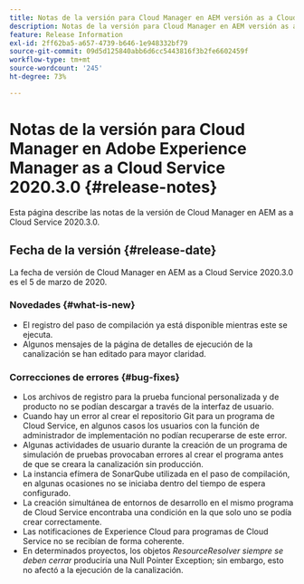 ```yaml
---
title: Notas de la versión para Cloud Manager en AEM versión as a Cloud Service 2020.3.0
description: Notas de la versión para Cloud Manager en AEM versión as a Cloud Service 2020.3.0
feature: Release Information
exl-id: 2ff62ba5-a657-4739-b646-1e948332bf79
source-git-commit: 09d5d125840abb6d6cc5443816f3b2fe6602459f
workflow-type: tm+mt
source-wordcount: '245'
ht-degree: 73%

---
```


# Notas de la versión para Cloud Manager en Adobe Experience Manager as a Cloud Service 2020.3.0 {#release-notes}

Esta página describe las notas de la versión de Cloud Manager en AEM as a Cloud Service 2020.3.0.

## Fecha de la versión {#release-date}

La fecha de versión de Cloud Manager en AEM as a Cloud Service 2020.3.0 es el 5 de marzo de 2020.

### Novedades {#what-is-new}

* El registro del paso de compilación ya está disponible mientras este se ejecuta.
* Algunos mensajes de la página de detalles de ejecución de la canalización se han editado para mayor claridad.

### Correcciones de errores  {#bug-fixes}

* Los archivos de registro para la prueba funcional personalizada y de producto no se podían descargar a través de la interfaz de usuario.
* Cuando hay un error al crear el repositorio Git para un programa de Cloud Service, en algunos casos los usuarios con la función de administrador de implementación no podían recuperarse de este error.
* Algunas actividades de usuario durante la creación de un programa de simulación de pruebas provocaban errores al crear el programa antes de que se creara la canalización sin producción.
* La instancia efímera de SonarQube utilizada en el paso de compilación, en algunas ocasiones no se iniciaba dentro del tiempo de espera configurado.
* La creación simultánea de entornos de desarrollo en el mismo programa de Cloud Service encontraba una condición en la que solo uno se podía crear correctamente.
* Las notificaciones de Experience Cloud para programas de Cloud Service no se recibían de forma coherente.
* En determinados proyectos, los objetos *ResourceResolver siempre se deben cerrar* produciría una Null Pointer Exception; sin embargo, esto no afectó a la ejecución de la canalización.
